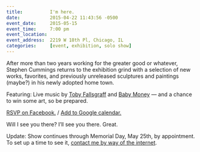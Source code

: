 ```yaml
---
title:			I'm here.
date:			2015-04-22 11:43:56 -0500
event_date:		2015-05-15
event_time:		7:00 pm
event_location:
event_address:	2219 W 18th Pl, Chicago, IL
categories: 	[event, exhibition, solo show]
---
```

After more than two years working for the greater good or whatever, Stephen Cummings returns to the exhibition grind with a selection of new works, favorites, and previously unreleased sculptures and paintings (maybe?) in his newly adopted home town.

<span class="more">Featuring:</span> Live music by <a href="https://daddysgonnakillralphie.bandcamp.com/" target="_blank">Toby Fallsgraff</a> and <a href="https://babymoney.bandcamp.com/" target="_blank">Baby Money</a> — and a chance to win some art, so be prepared.

<a href="https://www.facebook.com/events/1101048613255715/" target="_blank">RSVP on Facebook.</a> / <a href="#">Add to Google calendar.</a>

Will I see you there? I’ll see you there. Great.

<span class="more">Update:</span> Show continues through Memorial Day, May 25th, by appointment. To set up a time to see it, <a href="#">contact me by way of the internet</a>.
